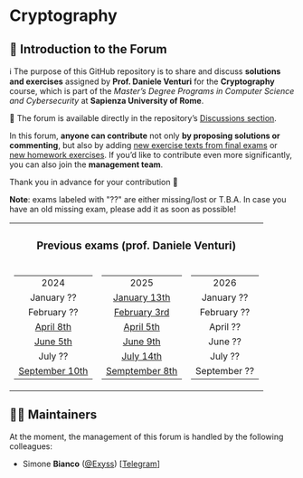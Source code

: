 # Cryptography

## 👋 Introduction to the Forum

ℹ️ The purpose of this GitHub repository is to share and discuss **solutions and exercises** assigned by **Prof. Daniele Venturi** for the **Cryptography** course, which is part of the *Master’s Degree Programs in Computer Science and Cybersecurity* at **Sapienza University of Rome**.

💬 The forum is available directly in the repository’s [Discussions section](https://github.com/sapienzastudentsnetwork/cryptography/discussions).
 
In this forum, **anyone can contribute** not only **by proposing solutions or commenting**, but also by adding [new exercise texts from final exams](https://github.com/sapienzastudentsnetwork/cryptography/discussions/new?category=exams) or [new homework exercises](https://github.com/sapienzastudentsnetwork/cryptography/discussions/new?category=exercises). If you’d like to contribute even more significantly, you can also join the **management team**.

Thank you in advance for your contribution 🙌

**Note**: exams labeled with "??" are either missing/lost or T.B.A. In case you have an old missing exam, please add it as soon as possible!

<div align="center">

<table align="center">
    <tr>
        <td colspan="3" align="center">
            <h3> Previous exams (prof. Daniele Venturi) </h3>
        </td>
    </tr>
    <tr>
        <td align="center">
            <table>
                <tr>
                    <td align="center">2024</td>
                </tr>
                <tr>
                    <td align="center"> January ?? </a></td>
                </tr>
                <tr>
                    <td align="center"> February ?? </a></td>
                </tr>
                <tr>
                    <td align="center"><a href="../../discussions?discussions_q=label%3A&quot;april+8th+2024&quot;"> April 8th </a></td>
                </tr>
                <tr>
                    <td align="center"><a href="../../discussions?discussions_q=label%3A&quot;june+5th+2024&quot;"> June 5th </a></td>
                </tr>
                <tr>
                    <td align="center"> July ?? </a></td>
                </tr>
                <tr>
		    		<td align="center"><a href="../../discussions?discussions_q=label%3A&quot;september+10th+2024&quot;"> September 10th </a></td>
		</tr>
            </table>
        </td>
        <td align="center">
            <table>
                <tr>
                    <td align="center">2025</td>
                </tr>
                <tr>
                    <td align="center"><a href="../../discussions?discussions_q=label%3A&quot;january+13th+2025&quot;"> January 13th </a></td>
                </tr>
                <tr>
                    <td align="center"><a href="../../discussions?discussions_q=label%3A&quot;february+3rd+2025&quot;"> February 3rd </a></td>
                </tr>
                <tr>
                    <td align="center"><a href="../../discussions?discussions_q=label%3A&quot;april+5th+2025&quot;"> April 5th </a></td>
                </tr>
                <tr>
                    <td align="center"><a href="../../discussions?discussions_q=label%3A&quot;6+june+9th+2025&quot;"> June 9th </a></td>
                </tr>
                <tr>
                    <td align="center"><a href="../../discussions?discussions_q=label%3A&quot;july+14th+2025&quot;"> July 14th </a></td>
                </tr>
                <tr>
		    		<td align="center"><a href="../../discussions?discussions_q=label%3A&quot;september+8th+2025&quot;"> Semptember 8th </a></td>
        		</tr>
            </table>
        </td>
        <td align="center">
            <table>
                <tr>
                    <td align="center">2026</td>
                </tr>
                <tr>
                    <td align="center"> January ?? </a></td>
                </tr>
                <tr>
                    <td align="center"> February ?? </a></td>
                </tr>
                <tr>
                    <td align="center"> April ?? </a></td>
                </tr>
                <tr>
                    <td align="center"> June ?? </a></td>
                </tr>
                <tr>
                    <td align="center"> July ?? </a></td>
                </tr>
                <tr>
		    		<td align="center"> September ?? </a></td>
        		</tr>
            </table>
        </td>
	</tr>
</table>
</div>

		
## 👷‍♀️ Maintainers

At the moment, the management of this forum is handled by the following colleagues:

- Simone **Bianco** ([@Exyss](https://github.com/Exyss)) [[Telegram](https://t.me/Exyss)]
